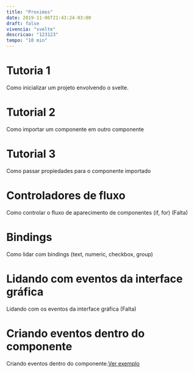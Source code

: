 ```yaml
---
title: "Proximos"
date: 2019-11-06T21:43:24-03:00
draft: false
vivencia: "svelte"
descricao: "123123"
tempo: "10 min"
---
```

# Tutoria 1
Como inicializar um projeto envolvendo o svelte.

# Tutorial 2

Como importar um componente em outro componente

# Tutorial 3

Como passar propiedades para o componente importado 

# Controladores de fluxo

Como controlar o fluxo de aparecimento de componentes (if, for) (Falta)

# Bindings

Como lidar com bindings (text, numeric, checkbox, group)

# Lidando com eventos da interface gráfica

Lidando com os eventos da interface gráfica (Falta)

# Criando eventos dentro do componente
Criando eventos dentro do componente.[Ver exemplo](https://svelte.dev/examples#component-events)


